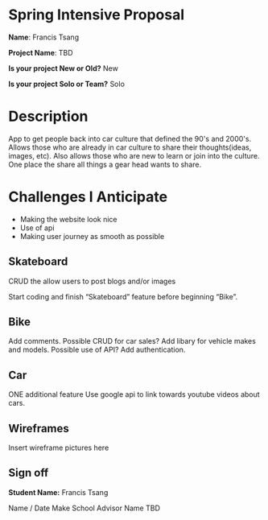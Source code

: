 # Spring Intensive Proposal


**Name**: Francis Tsang

**Project Name**: TBD

**Is your project New or Old?** New

**Is your project Solo or Team?** Solo

# Description
App to get people back into car culture that defined the 90's and 2000's. Allows those who are already in car culture to share their thoughts(ideas, images, etc). Also allows those who are new to learn or join into the culture. One place the share all things a gear head wants to share.
# Challenges I Anticipate
* Making the website look nice 
* Use of api
* Making user journey as smooth as possible

## Skateboard
CRUD the allow users to post blogs and/or images

Start coding and finish “Skateboard” feature before beginning “Bike”.

## Bike
Add comments. Possible CRUD for car sales? Add libary for vehicle makes and models. Possible use of API? Add authentication.

## Car
ONE additional feature
Use google api to link towards youtube videos about cars.

## Wireframes
Insert wireframe pictures here

## Sign off
**Student Name:** Francis Tsang

Name / Date Make School Advisor Name TBD
